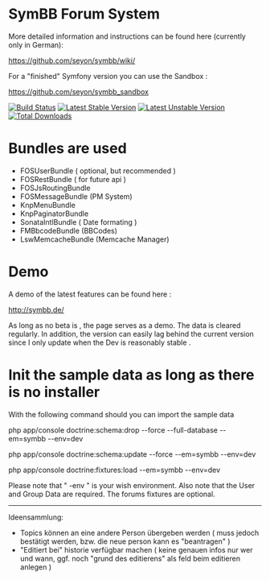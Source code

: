 # SymBB Forum System


More detailed information and instructions can be found here (currently only in German):

https://github.com/seyon/symbb/wiki/

For a "finished" Symfony version you can use the Sandbox :

https://github.com/seyon/symbb_sandbox

[![Build Status](https://travis-ci.org/seyon/symbb.png?branch=master)](https://travis-ci.org/seyon/symbb)
[![Latest Stable Version](https://poser.pugx.org/symbb/symbb/v/stable.png)](https://packagist.org/packages/symbb/symbb)
[![Latest Unstable Version](https://poser.pugx.org/symbb/symbb/v/unstable.png)](https://packagist.org/packages/symbb/symbb)
[![Total Downloads](https://poser.pugx.org/symbb/symbb/downloads.png)](https://packagist.org/packages/symbb/symbb)

# Bundles are used

- FOSUserBundle ( optional, but recommended )
- FOSRestBundle ( for future api )
- FOSJsRoutingBundle 
- FOSMessageBundle (PM System)
- KnpMenuBundle
- KnpPaginatorBundle
- SonataIntlBundle ( Date formating )
- FMBbcodeBundle (BBCodes)
- LswMemcacheBundle (Memcache Manager)

# Demo

A demo of the latest features can be found here :

http://symbb.de/

As long as no beta is , the page serves as a demo. The data is cleared regularly.
In addition, the version can easily lag behind the current version since I only update when the Dev is reasonably stable .

# Init the sample data as long as there is no installer


With the following command should you can import the sample data

 php app/console doctrine:schema:drop --force --full-database --em=symbb --env=dev

 php app/console doctrine:schema:update --force --em=symbb --env=dev

 php app/console doctrine:fixtures:load --em=symbb --env=dev


Please note that " -env " is your wish environment. 
Also note that the User and Group Data are required. The forums fixtures are optional.



-------
Ideensammlung:

- Topics können an eine andere Person übergeben werden ( muss jedoch bestätigt werden, bzw. die neue person kann es "beantragen" )
- "Editiert bei" historie verfügbar machen ( keine genauen infos nur wer und wann, ggf. noch "grund des editierens" als feld beim editieren anlegen )